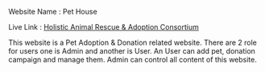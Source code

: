 Website Name : Pet House

Live Link : [Holistic Animal Rescue & Adoption Consortium](https://pethousebd.netlify.app)

<!-- Admin Email : sanjida@gmail.com

Admin Pass  : Sanjida123* -->


This website is a Pet Adoption & Donation related website. 
There are 2 role for users one is Admin and another is User. 
An User can add pet, donation campaign and manage them. Admin can control all content of this website.


